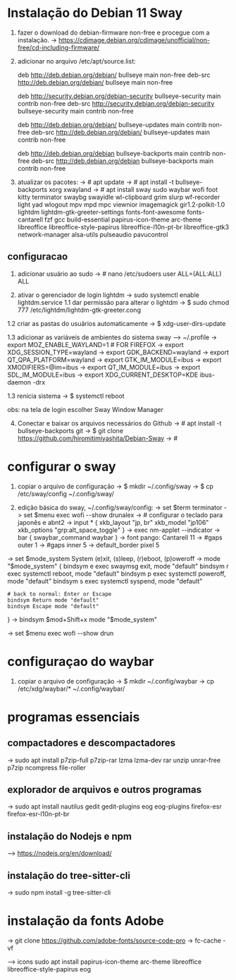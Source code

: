 # Instalação do Debian 11 Sway
1. fazer o download do debian-firmware non-free e procegue com a instalação.
-> https://cdimage.debian.org/cdimage/unofficial/non-free/cd-including-firmware/

2. adicionar no arquivo /etc/apt/source.list:

	deb http://deb.debian.org/debian/ bullseye main non-free
	deb-src http://deb.debian.org/debian/ bullseye main non-free

	deb http://security.debian.org/debian-security bullseye-security main contrib non-free
	deb-src http://security.debian.org/debian-security bullseye-security main contrib non-free

	deb http://deb.debian.org/debian/ bullseye-updates main contrib non-free
	deb-src http://deb.debian.org/debian/ bullseye-updates main contrib non-free

	deb http://deb.debian.org/debian bullseye-backports main contrib non-free
	deb-src http://deb.debian.org/debian bullseye-backports main contrib non-free

3. atualizar os pacotes:
-> # apt update
-> # apt install -t bullseye-backports xorg xwayland
-> # apt install sway sudo waybar wofi foot kitty terminator swaybg swayidle wl-clipboard grim slurp wf-recorder light yad wlogout mpv mpd mpc viewnior imagemagick gir1.2-polkit-1.0 lightdm lightdm-gtk-greeter-settings fonts-font-awesome fonts-cantarell fzf gcc build-essential papirus-icon-theme arc-theme libreoffice libreoffice-style-papirus libreoffice-l10n-pt-br libreoffice-gtk3 network-manager alsa-utils pulseaudio pavucontrol



## configuracao
1. adicionar usuário ao sudo
-> # nano /etc/sudoers
  	user ALL=(ALL:ALL) ALL

1. ativar o gerenciador de login lightdm
-> sudo systemctl enable lightdm.service
1.1 dar permissão para alterar o lightdm
-> $ sudo chmod 777 /etc/lightdm/lightdm-gtk-greeter.cong

1.2 criar as pastas do usuãrios automaticamente
-> $ xdg-user-dirs-update

1.3 adicionar as variáveis de ambientes do sistema sway
--> ~/.profile
-> export MOZ_ENABLE_WAYLAND=1 # FOR FIREFOX
-> export XDG_SESSION_TYPE=wayland
-> export GDK_BACKEND=wayland
-> export QT_QPA_PLATFORM=wayland
-> export GTK_IM_MODULE=ibus
-> export XMODIFIERS=@im=ibus
-> export QT_IM_MODULE=ibus
-> export SDL_IM_MODULE=ibus
-> export XDG_CURRENT_DESKTOP=KDE ibus-daemon -drx




1.3 renicia sistema
-> $ systemctl reboot

obs: na tela de login escolher Sway Window Manager

4. Conectar e baixar os arquivos necessários do Github
-> # apt install -t bullseye-backports git
-> $ git clone https://github.com/hiromitimiyashita/Debian-Sway
-> # 

# configurar o sway 
1. copiar o arquivo de configuração
-> $ mkdir ~/.config/sway
-> $ cp /etc/sway/config ~/.config/sway/

2. edição básica do sway, ~/.config/sway/config:
-> set $term terminator
-> set $menu exec wofi --show drunalex
-> # configurar o teclado para japonês e abnt2
-> input * {
	xkb_layout "jp, br"
	xkb_model "jp106"
	xkb_options "grp:alt_space_toggle"
}
-> exec nm-applet --indicator
-> bar {
	swaybar_command waybar
}
-> font pango: Cantarell 11
-> #gaps outer 1
-> #gaps inner 5
-> default_border pixel 5

-> set $mode_system System (e)xit, (s)leep, (r)eboot, (p)oweroff
-> mode "$mode_system" {
	bindsym e exec swaymsg exit, mode "default"
	bindsym r exec systemctl reboot, mode "default"
	bindsym p exec systemctl poweroff, mode "default"
	bindsym s exec systemctl syspend, mode "default"
	
	# back to normal: Enter or Escape
	bindsym Return mode "default"
	bindsym Escape mode "default"
}
-> bindsym $mod+Shift+x mode "$mode_system"

-> set $menu exec wofi --show drun




# configuraçao do waybar
1. copiar o arquivo de configuração
-> $ mkdir ~/.config/waybar
-> cp /etc/xdg/waybar/* ~/.config/waybar/







# programas essenciais
## compactadores e descompactadores
-> sudo apt install p7zip-full p7zip-rar lzma lzma-dev rar unzip unrar-free p7zip ncompress file-roller

## explorador de arquivos e outros programas
-> sudo apt install nautilus gedit gedit-plugins eog eog-plugins firefox-esr firefox-esr-l10n-pt-br

## instalação do Nodejs e npm
--> https://nodejs.org/en/download/

## instalação do tree-sitter-cli
-> sudo npm install -g tree-sitter-cli
 
 # instalação da fonts Adobe
 -> git clone https://github.com/adobe-fonts/source-code-pro
 -> fc-cache -vf






--> icons
sudo apt install papirus-icon-theme arc-theme libreoffice libreoffice-style-papirus eog

